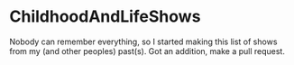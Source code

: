 # ChildhoodAndLifeShows
Nobody can remember everything, so I started making this list of shows from my (and other peoples) past(s). Got an addition, make a pull request.
